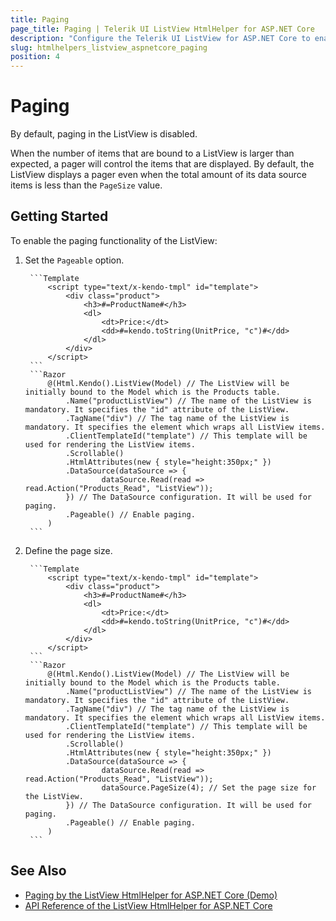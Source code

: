 ```yaml
---
title: Paging
page_title: Paging | Telerik UI ListView HtmlHelper for ASP.NET Core
description: "Configure the Telerik UI ListView for ASP.NET Core to enable its paging functionality."
slug: htmlhelpers_listview_aspnetcore_paging
position: 4
---
```


# Paging

By default, paging in the ListView is disabled.

When the number of items that are bound to a ListView is larger than expected, a pager will control the items that are displayed. By default, the ListView displays a pager even when the total amount of its data source items is less than the `PageSize` value.

## Getting Started

To enable the paging functionality of the ListView:

1. Set the `Pageable` option.

        ```Template
            <script type="text/x-kendo-tmpl" id="template">
                <div class="product">
                    <h3>#=ProductName#</h3>
                    <dl>
                        <dt>Price:</dt>
                        <dd>#=kendo.toString(UnitPrice, "c")#</dd>
                    </dl>
                </div>
            </script>
        ```
        ```Razor
            @(Html.Kendo().ListView(Model) // The ListView will be initially bound to the Model which is the Products table.
                .Name("productListView") // The name of the ListView is mandatory. It specifies the "id" attribute of the ListView.
                .TagName("div") // The tag name of the ListView is mandatory. It specifies the element which wraps all ListView items.
                .ClientTemplateId("template") // This template will be used for rendering the ListView items.
                .Scrollable()
                .HtmlAttributes(new { style="height:350px;" })
                .DataSource(dataSource => {
                        dataSource.Read(read => read.Action("Products_Read", "ListView"));
                }) // The DataSource configuration. It will be used for paging.
                .Pageable() // Enable paging.
            )
        ```

1. Define the page size.

        ```Template
            <script type="text/x-kendo-tmpl" id="template">
                <div class="product">
                    <h3>#=ProductName#</h3>
                    <dl>
                        <dt>Price:</dt>
                        <dd>#=kendo.toString(UnitPrice, "c")#</dd>
                    </dl>
                </div>
            </script>
        ```
        ```Razor
            @(Html.Kendo().ListView(Model) // The ListView will be initially bound to the Model which is the Products table.
                .Name("productListView") // The name of the ListView is mandatory. It specifies the "id" attribute of the ListView.
                .TagName("div") // The tag name of the ListView is mandatory. It specifies the element which wraps all ListView items.
                .ClientTemplateId("template") // This template will be used for rendering the ListView items.
                .Scrollable()
                .HtmlAttributes(new { style="height:350px;" })
                .DataSource(dataSource => {
                        dataSource.Read(read => read.Action("Products_Read", "ListView"));
                        dataSource.PageSize(4); // Set the page size for the ListView.
                }) // The DataSource configuration. It will be used for paging.
                .Pageable() // Enable paging.
            )
        ```

## See Also

* [Paging by the ListView HtmlHelper for ASP.NET Core (Demo)](https://demos.telerik.com/aspnet-core/listview/index)
* [API Reference of the ListView HtmlHelper for ASP.NET Core](/api/listview)
